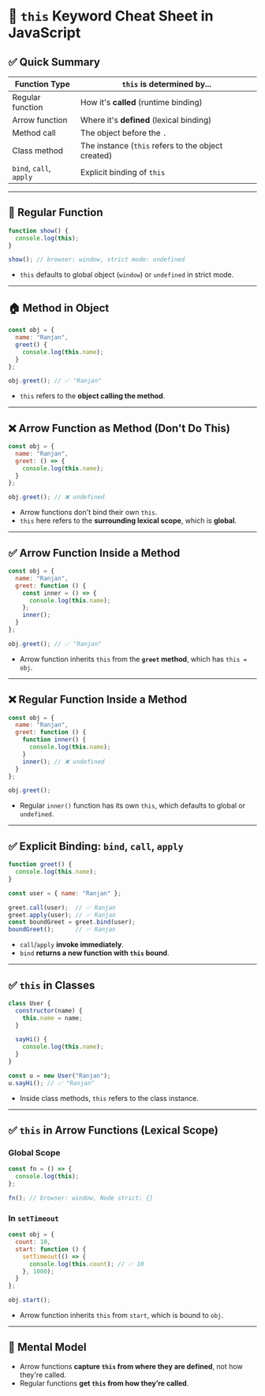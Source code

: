 
# 📘 `this` Keyword Cheat Sheet in JavaScript

## ✅ Quick Summary

| Function Type       | `this` is determined by...                               |
|---------------------|-----------------------------------------------------------|
| Regular function    | How it's **called** (runtime binding)                     |
| Arrow function      | Where it's **defined** (lexical binding)                  |
| Method call         | The object before the `.`                                 |
| Class method        | The instance (`this` refers to the object created)        |
| `bind`, `call`, `apply` | Explicit binding of `this`                             |

---

## 🔁 Regular Function

```js
function show() {
  console.log(this);
}

show(); // browser: window, strict mode: undefined
```

- `this` defaults to global object (`window`) or `undefined` in strict mode.

---

## 🏠 Method in Object

```js
const obj = {
  name: "Ranjan",
  greet() {
    console.log(this.name);
  }
};

obj.greet(); // ✅ "Ranjan"
```

- `this` refers to the **object calling the method**.

---

## ❌ Arrow Function as Method (Don't Do This)

```js
const obj = {
  name: "Ranjan",
  greet: () => {
    console.log(this.name);
  }
};

obj.greet(); // ❌ undefined
```

- Arrow functions don't bind their own `this`.
- `this` here refers to the **surrounding lexical scope**, which is **global**.

---

## ✅ Arrow Function Inside a Method

```js
const obj = {
  name: "Ranjan",
  greet: function () {
    const inner = () => {
      console.log(this.name);
    };
    inner();
  }
};

obj.greet(); // ✅ "Ranjan"
```

- Arrow function inherits `this` from the **`greet` method**, which has `this = obj`.

---

## ❌ Regular Function Inside a Method

```js
const obj = {
  name: "Ranjan",
  greet: function () {
    function inner() {
      console.log(this.name);
    }
    inner(); // ❌ undefined
  }
};

obj.greet();
```

- Regular `inner()` function has its own `this`, which defaults to global or `undefined`.

---

## ✅ Explicit Binding: `bind`, `call`, `apply`

```js
function greet() {
  console.log(this.name);
}

const user = { name: "Ranjan" };

greet.call(user);  // ✅ Ranjan
greet.apply(user); // ✅ Ranjan
const boundGreet = greet.bind(user);
boundGreet();      // ✅ Ranjan
```

- `call`/`apply` **invoke immediately**.
- `bind` **returns a new function with `this` bound**.

---

## ✅ `this` in Classes

```js
class User {
  constructor(name) {
    this.name = name;
  }

  sayHi() {
    console.log(this.name);
  }
}

const u = new User("Ranjan");
u.sayHi(); // ✅ "Ranjan"
```

- Inside class methods, `this` refers to the class instance.

---

## ✅ `this` in Arrow Functions (Lexical Scope)

### Global Scope
```js
const fn = () => {
  console.log(this);
};

fn(); // browser: window, Node strict: {}
```

### In `setTimeout`
```js
const obj = {
  count: 10,
  start: function () {
    setTimeout(() => {
      console.log(this.count); // ✅ 10
    }, 1000);
  }
};

obj.start();
```

- Arrow function inherits `this` from `start`, which is bound to `obj`.

---

## 🧠 Mental Model

- Arrow functions **capture `this` from where they are defined**, not how they're called.
- Regular functions **get `this` from how they’re called**.
